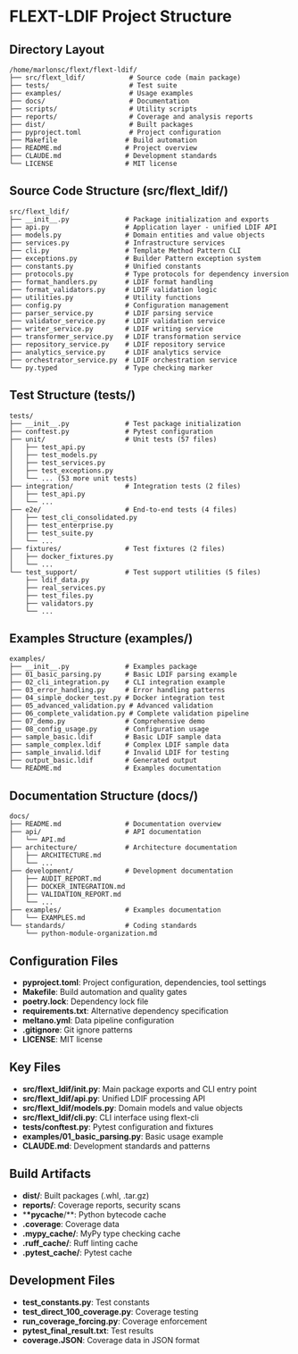 # FLEXT-LDIF Project Structure

## Directory Layout

```
/home/marlonsc/flext/flext-ldif/
├── src/flext_ldif/           # Source code (main package)
├── tests/                    # Test suite
├── examples/                 # Usage examples
├── docs/                     # Documentation
├── scripts/                  # Utility scripts
├── reports/                  # Coverage and analysis reports
├── dist/                     # Built packages
├── pyproject.toml            # Project configuration
├── Makefile                 # Build automation
├── README.md                # Project overview
├── CLAUDE.md                # Development standards
└── LICENSE                  # MIT license
```

## Source Code Structure (src/flext_ldif/)

```
src/flext_ldif/
├── __init__.py              # Package initialization and exports
├── api.py                   # Application layer - unified LDIF API
├── models.py                # Domain entities and value objects
├── services.py              # Infrastructure services
├── cli.py                   # Template Method Pattern CLI
├── exceptions.py            # Builder Pattern exception system
├── constants.py             # Unified constants
├── protocols.py             # Type protocols for dependency inversion
├── format_handlers.py       # LDIF format handling
├── format_validators.py     # LDIF validation logic
├── utilities.py             # Utility functions
├── config.py                # Configuration management
├── parser_service.py        # LDIF parsing service
├── validator_service.py     # LDIF validation service
├── writer_service.py        # LDIF writing service
├── transformer_service.py   # LDIF transformation service
├── repository_service.py    # LDIF repository service
├── analytics_service.py     # LDIF analytics service
├── orchestrator_service.py  # LDIF orchestration service
└── py.typed                 # Type checking marker
```

## Test Structure (tests/)

```
tests/
├── __init__.py              # Test package initialization
├── conftest.py              # Pytest configuration
├── unit/                    # Unit tests (57 files)
│   ├── test_api.py
│   ├── test_models.py
│   ├── test_services.py
│   ├── test_exceptions.py
│   └── ... (53 more unit tests)
├── integration/             # Integration tests (2 files)
│   ├── test_api.py
│   └── ...
├── e2e/                     # End-to-end tests (4 files)
│   ├── test_cli_consolidated.py
│   ├── test_enterprise.py
│   ├── test_suite.py
│   └── ...
├── fixtures/                # Test fixtures (2 files)
│   ├── docker_fixtures.py
│   └── ...
└── test_support/            # Test support utilities (5 files)
    ├── ldif_data.py
    ├── real_services.py
    ├── test_files.py
    ├── validators.py
    └── ...
```

## Examples Structure (examples/)

```
examples/
├── __init__.py              # Examples package
├── 01_basic_parsing.py      # Basic LDIF parsing example
├── 02_cli_integration.py    # CLI integration example
├── 03_error_handling.py     # Error handling patterns
├── 04_simple_docker_test.py # Docker integration test
├── 05_advanced_validation.py # Advanced validation
├── 06_complete_validation.py # Complete validation pipeline
├── 07_demo.py               # Comprehensive demo
├── 08_config_usage.py       # Configuration usage
├── sample_basic.ldif        # Basic LDIF sample data
├── sample_complex.ldif      # Complex LDIF sample data
├── sample_invalid.ldif      # Invalid LDIF for testing
├── output_basic.ldif        # Generated output
└── README.md                # Examples documentation
```

## Documentation Structure (docs/)

```
docs/
├── README.md                # Documentation overview
├── api/                     # API documentation
│   └── API.md
├── architecture/            # Architecture documentation
│   ├── ARCHITECTURE.md
│   └── ...
├── development/             # Development documentation
│   ├── AUDIT_REPORT.md
│   ├── DOCKER_INTEGRATION.md
│   ├── VALIDATION_REPORT.md
│   └── ...
├── examples/                # Examples documentation
│   └── EXAMPLES.md
└── standards/               # Coding standards
    └── python-module-organization.md
```

## Configuration Files

- **pyproject.toml**: Project configuration, dependencies, tool settings
- **Makefile**: Build automation and quality gates
- **poetry.lock**: Dependency lock file
- **requirements.txt**: Alternative dependency specification
- **meltano.yml**: Data pipeline configuration
- **.gitignore**: Git ignore patterns
- **LICENSE**: MIT license

## Key Files

- **src/flext_ldif/**init**.py**: Main package exports and CLI entry point
- **src/flext_ldif/api.py**: Unified LDIF processing API
- **src/flext_ldif/models.py**: Domain models and value objects
- **src/flext_ldif/cli.py**: CLI interface using flext-cli
- **tests/conftest.py**: Pytest configuration and fixtures
- **examples/01_basic_parsing.py**: Basic usage example
- **CLAUDE.md**: Development standards and patterns

## Build Artifacts

- **dist/**: Built packages (.whl, .tar.gz)
- **reports/**: Coverage reports, security scans
- \***\*pycache**/\*\*: Python bytecode cache
- **.coverage**: Coverage data
- **.mypy_cache/**: MyPy type checking cache
- **.ruff_cache/**: Ruff linting cache
- **.pytest_cache/**: Pytest cache

## Development Files

- **test_constants.py**: Test constants
- **test_direct_100_coverage.py**: Coverage testing
- **run_coverage_forcing.py**: Coverage enforcement
- **pytest_final_result.txt**: Test results
- **coverage.JSON**: Coverage data in JSON format
